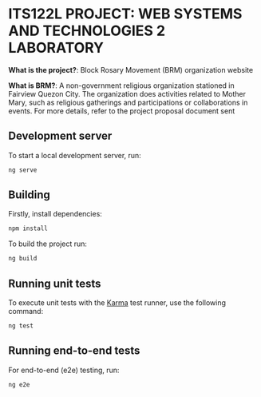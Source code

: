 # ITS122L PROJECT: WEB SYSTEMS AND TECHNOLOGIES 2 LABORATORY

**What is the project?**: Block Rosary Movement (BRM) organization website

**What is BRM?**: A non-government religious organization stationed in Fairview Quezon City. The organization does activities related to Mother Mary, such as religious gatherings and participations or collaborations in events.
For more details, refer to the project proposal document sent

## Development server

To start a local development server, run:

```bash
ng serve
```

## Building
Firstly, install dependencies:

```bash
npm install
```

To build the project run:

```bash
ng build
```
## Running unit tests

To execute unit tests with the [Karma](https://karma-runner.github.io) test runner, use the following command:

```bash
ng test
```

## Running end-to-end tests

For end-to-end (e2e) testing, run:

```bash
ng e2e
```
